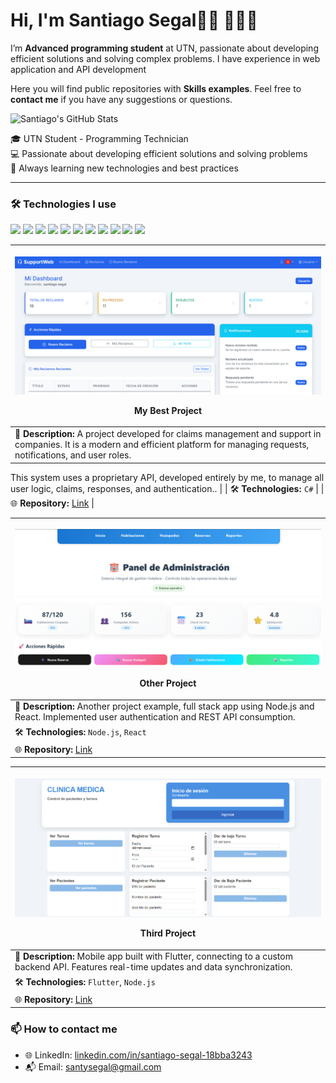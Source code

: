 <h1>Hi, I'm Santiago Segal👋🏽 👨🏽‍💻</h1>
<p>I’m <strong>Advanced programming student</strong> at UTN, passionate about developing efficient solutions and solving complex problems. I have experience in web application and API development</p>

<p>Here you will find public repositories with <strong>Skills examples</strong>. Feel free to <strong>contact me</strong> if you have any suggestions or questions.</p>



<img alt="Santiago's GitHub Stats" src="https://github-readme-stats.vercel.app/api?username=Santucho12&amp;show_icons=true&amp;include_all_commits=true&amp;count_private=true&amp;bg_color=ffffff&amp;title_color=3399ff&amp;text_color=242424ff&amp;icon_color=3455ccff&amp;ring_color=3399ff">


<p>
🎓 UTN Student - Programming Technician<br>
💻 Passionate about developing efficient solutions and solving problems<br>
🚀 Always learning new technologies and best practices
</p>

---

### 🛠️ Technologies I use
<p align="left">
  <img src="https://img.shields.io/badge/-C%23-239120?style=flat&logo=c-sharp&logoColor=white" />
  <img src="https://img.shields.io/badge/-.NET-512BD4?style=flat&logo=dotnet&logoColor=white" />
  <img src="https://img.shields.io/badge/-ASP.NET-512BD4?style=flat&logo=dotnet&logoColor=white" />
  <img src="https://img.shields.io/badge/-ADO.NET-512BD4?style=flat&logo=dotnet&logoColor=white" />
  <img src="https://img.shields.io/badge/-Entity%20Framework-6DB33F?style=flat&logo=.net&logoColor=white" />
  <img src="https://img.shields.io/badge/-SQL-4479A1?style=flat&logo=postgresql&logoColor=white" />
  <img src="https://img.shields.io/badge/-MongoDB-47A248?style=flat&logo=mongodb&logoColor=white" />
  <img src="https://img.shields.io/badge/-Python-3776AB?style=flat&logo=python&logoColor=white" />
  <img src="https://img.shields.io/badge/-xUnit-02569B?style=flat&logo=xunit&logoColor=white" />
  <img src="https://img.shields.io/badge/-Docker-2496ED?style=flat&logo=docker&logoColor=white" />
  <img src="https://img.shields.io/badge/-JWT-000000?style=flat&logo=jsonwebtokens&logoColor=white" />
</p>


| <p align="center"> <img src="images/Captura%20de%20pantalla%202025-08-26%20021233.png" width="600" > <p>**My Best Project** |
|------------------------------------------------------------------------------|
| 🔹 **Description:** A project developed for claims management and support in companies. It is a modern and efficient platform for managing requests, notifications, and user roles.

This system uses a proprietary API, developed entirely by me, to manage all user logic, claims, responses, and authentication.. |
| 🛠️ **Technologies:** `C#` |
| 🌐 **Repository:** [Link](https://github.com/Santucho12/Proyecto-SupportWebb-.Net.git) |

| <p align="center"> <img src="images/Captura%20de%20pantalla%202025-08-26%20021812.png" width="600" > <p>**Other Project** |
|------------------------------------------------------------------------------|
| 🔹 **Description:** Another project example, full stack app using Node.js and React. Implemented user authentication and REST API consumption. |
| 🛠️ **Technologies:** `Node.js`, `React` |
| 🌐 **Repository:** [Link](https://github.com/Santucho12/AnotherProject.git) |

| <p align="center"> <img src="images/Captura%20de%20pantalla%202025-08-26%20021942.png" width="600" > <p>**Third Project** |
|------------------------------------------------------------------------------|
| 🔹 **Description:** Mobile app built with Flutter, connecting to a custom backend API. Features real-time updates and data synchronization. |
| 🛠️ **Technologies:** `Flutter`, `Node.js` |
| 🌐 **Repository:** [Link](https://github.com/Santucho12/ThirdProject.git) |


### 📫 How to contact me
- 🌐 LinkedIn: [linkedin.com/in/santiago-segal-18bba3243](https://linkedin.com/in/santiago-segal-18bba3243)
- 📬 Email: santysegal@gmail.com
